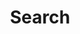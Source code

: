 ---
title: "Search" # in any language you want
layout: "search" # necessary for search
# description: "Description for Search"
summary: "search"
slug: search
---